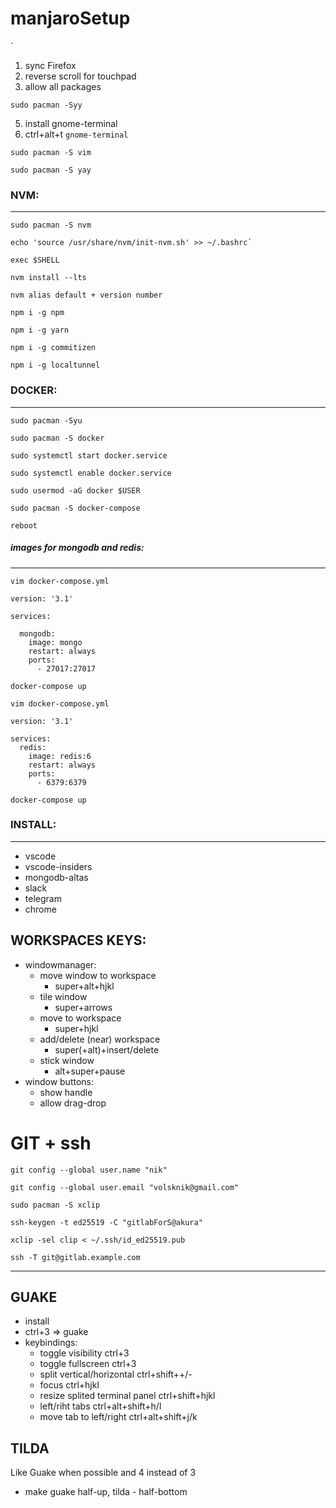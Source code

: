 # manjaroSetup
`

1. sync Firefox
2. reverse scroll for touchpad
3. allow all packages
```
sudo pacman -Syy
```
5. install gnome-terminal
6. ctrl+alt+t `gnome-terminal`
```
sudo pacman -S vim
```
```
sudo pacman -S yay
```
### NVM:
---
```
sudo pacman -S nvm
```
```
echo 'source /usr/share/nvm/init-nvm.sh' >> ~/.bashrc`
```
```
exec $SHELL
```
```
nvm install --lts
```
```
nvm alias default + version number
```
```
npm i -g npm
```
```
npm i -g yarn
```
```
npm i -g commitizen
```
```
npm i -g localtunnel
```
### DOCKER:
---
```
sudo pacman -Syu
```
```
sudo pacman -S docker
```
```
sudo systemctl start docker.service
```
```
sudo systemctl enable docker.service
```
```
sudo usermod -aG docker $USER
```
```
sudo pacman -S docker-compose
```
```
reboot
```

##### images for mongodb and redis:
---
```
vim docker-compose.yml
```
```
version: '3.1'

services:

  mongodb:
    image: mongo
    restart: always
    ports:
      - 27017:27017
```
```
docker-compose up
```
```
vim docker-compose.yml
```
```
version: '3.1'

services:
  redis:
    image: redis:6
    restart: always
    ports:
      - 6379:6379
```
```
docker-compose up
```
### INSTALL:
---
* vscode
* vscode-insiders
* mongodb-altas
* slack
* telegram
* chrome



## WORKSPACES KEYS:
* windowmanager:
    * move window to workspace
      * super+alt+hjkl
    * tile window
      * super+arrows
    * move to workspace
      * super+hjkl
    * add/delete (near) workspace
      * super(+alt)+insert/delete
    * stick window
      * alt+super+pause
* window buttons:
    * show handle
    * allow drag-drop


# GIT + ssh
```
git config --global user.name "nik"
```
```
git config --global user.email "volsknik@gmail.com"
```
```
sudo pacman -S xclip
```
```
ssh-keygen -t ed25519 -C "gitlabForS@akura"
```
```
xclip -sel clip < ~/.ssh/id_ed25519.pub
```
```
ssh -T git@gitlab.example.com
```
---

## GUAKE
* install
* ctrl+3 => guake
* keybindings:
    * toggle visibility ctrl+3
    * toggle fullscreen ctrl+3
    * split vertical/horizontal ctrl+shift++/-
    * focus ctrl+hjkl
    * resize splited terminal panel ctrl+shift+hjkl
    * left/riht tabs ctrl+alt+shift+h/l
    * move tab to left/right ctrl+alt+shift+j/k

## TILDA
Like Guake when possible and 4 instead of 3
* make guake half-up, tilda - half-bottom







